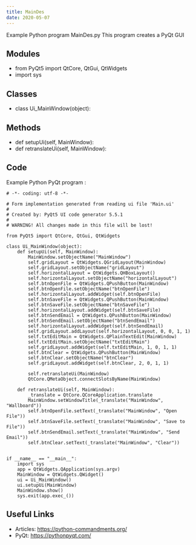 ```yaml
---
title: MainDes
date: 2020-05-07
---
```

Example Python program MainDes.py
This program creates a PyQt GUI

## Modules

* from PyQt5 import QtCore, QtGui, QtWidgets
* import sys

## Classes

* class Ui_MainWindow(object):

## Methods

* def setupUi(self, MainWindow):
* def retranslateUi(self, MainWindow):

## Code

Example Python PyQt program :

    # -*- coding: utf-8 -*-
    
    # Form implementation generated from reading ui file 'Main.ui'
    #
    # Created by: PyQt5 UI code generator 5.5.1
    #
    # WARNING! All changes made in this file will be lost!
    
    from PyQt5 import QtCore, QtGui, QtWidgets
    
    class Ui_MainWindow(object):
        def setupUi(self, MainWindow):
            MainWindow.setObjectName("MainWindow")
            self.gridLayout = QtWidgets.QGridLayout(MainWindow)
            self.gridLayout.setObjectName("gridLayout")
            self.horizontalLayout = QtWidgets.QHBoxLayout()
            self.horizontalLayout.setObjectName("horizontalLayout")
            self.btnOpenFile = QtWidgets.QPushButton(MainWindow)
            self.btnOpenFile.setObjectName("btnOpenFile")
            self.horizontalLayout.addWidget(self.btnOpenFile)
            self.btnSaveFile = QtWidgets.QPushButton(MainWindow)
            self.btnSaveFile.setObjectName("btnSaveFile")
            self.horizontalLayout.addWidget(self.btnSaveFile)
            self.btnSendEmail = QtWidgets.QPushButton(MainWindow)
            self.btnSendEmail.setObjectName("btnSendEmail")
            self.horizontalLayout.addWidget(self.btnSendEmail)
            self.gridLayout.addLayout(self.horizontalLayout, 0, 0, 1, 1)
            self.txtEditMain = QtWidgets.QPlainTextEdit(MainWindow)
            self.txtEditMain.setObjectName("txtEditMain")
            self.gridLayout.addWidget(self.txtEditMain, 1, 0, 1, 1)
            self.btnClear = QtWidgets.QPushButton(MainWindow)
            self.btnClear.setObjectName("btnClear")
            self.gridLayout.addWidget(self.btnClear, 2, 0, 1, 1)
    
            self.retranslateUi(MainWindow)
            QtCore.QMetaObject.connectSlotsByName(MainWindow)
    
        def retranslateUi(self, MainWindow):
            _translate = QtCore.QCoreApplication.translate
            MainWindow.setWindowTitle(_translate("MainWindow", "Wallboard"))
            self.btnOpenFile.setText(_translate("MainWindow", "Open File"))
            self.btnSaveFile.setText(_translate("MainWindow", "Save to File"))
            self.btnSendEmail.setText(_translate("MainWindow", "Send Email"))
            self.btnClear.setText(_translate("MainWindow", "Clear"))
    
    
    if __name__ == "__main__":
        import sys
        app = QtWidgets.QApplication(sys.argv)
        MainWindow = QtWidgets.QWidget()
        ui = Ui_MainWindow()
        ui.setupUi(MainWindow)
        MainWindow.show()
        sys.exit(app.exec_())
    
    

## Useful Links

- Articles: https://python-commandments.org/
- PyQt: https://pythonpyqt.com/
